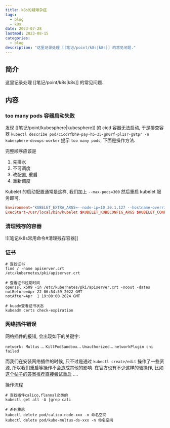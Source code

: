 ```yaml
---
title: k8s的疑难杂症
tags:
  - blog
  - k8s
date: 2023-07-28
lastmod: 2023-08-15
categories:
  - blog
description: "这里记录处理 [[笔记/point/k8s|k8s]] 的常见问题."
---
```


## 简介

这里记录处理 [[笔记/point/k8s|k8s]] 的常见问题.

## 内容

### too many pods 容器启动失败

发现 [[笔记/point/kubesphere|kubesphere]] 的 cicd 容器无法启动, 于是排查容器 `kubectl describe pod/cicdrfbh9-pay-h5-35-gn0rf-pl1sr-g8tpr -n kubesphere-devops-worker` 提示 `too many pods`, 下面是操作方法.

完整顺序应该是

1. 先排水
2. 不可调度
3. 改配置, 重启
4. 重新调度

Kubelet 的启动配置通常是这样, 我们加上 `--max-pods=300` 然后重启 kubelet 服务即可.

```toml
Environment="KUBELET_EXTRA_ARGS=--node-ip=10.30.1.127 --hostname-override=node1 --max-pods=300"
ExecStart=/usr/local/bin/kubelet $KUBELET_KUBECONFIG_ARGS $KUBELET_CONFIG_ARGS $KUBELET_KUBEADM_ARGS $KUBELET_EXTRA_ARGS
```

### 清理残存的容器

![[笔记/k8s常用命令#清理残存容器]]

### 证书

```shell
# 查找证书
find / -name apiserver.crt
/etc/kubernetes/pki/apiserver.crt

# 查看证书过期时间
openssl x509 -in /etc/kubernetes/pki/apiserver.crt -noout -dates
notBefore=Apr 22 06:54:59 2022 GMT
notAfter=Apr  1 19:00:00 2024 GMT

# kuadm查看证书状态
kubeadm certs check-expiration
```

### 网络插件错误

网络插件的报错, 会出现如下的关键字:

`network: Multus` ... `KillPodSandbox`... `Unauthorized`... `networkPlugin cni failed`

而我们在安装网络插件的时候, 只不过是通过 `kubectl create/edit` 操作了一些资源, 所以我们重启等操作不会造成其他的影响. 在官方也有不少这样的骚操作, 比如 [这个帖子的答案推荐直接尝试重启](https://github.com/projectcalico/calico/issues/5712) ....

操作流程

```shell
# 查找插件calico,flannal之类的
kubectl get all -A |grep cali

# 杀死重启
kubectl delete pod/calico-node-xxx -n 命名空间
kubectl delete pod/kube-multus-ds-xxx -n 命名空间
```
